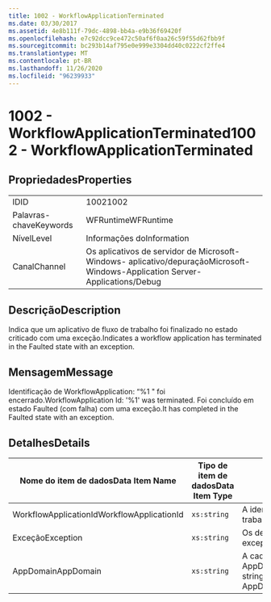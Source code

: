 ```yaml
---
title: 1002 - WorkflowApplicationTerminated
ms.date: 03/30/2017
ms.assetid: 4e8b111f-79dc-4898-bb4a-e9b36f69420f
ms.openlocfilehash: e7c92dcc9ce472c50af6f0aa26c59f55d62fbb9f
ms.sourcegitcommit: bc293b14af795e0e999e3304dd40c0222cf2ffe4
ms.translationtype: MT
ms.contentlocale: pt-BR
ms.lasthandoff: 11/26/2020
ms.locfileid: "96239933"
---
```

# <a name="1002---workflowapplicationterminated"></a><span data-ttu-id="bed39-102">1002 - WorkflowApplicationTerminated</span><span class="sxs-lookup"><span data-stu-id="bed39-102">1002 - WorkflowApplicationTerminated</span></span>

## <a name="properties"></a><span data-ttu-id="bed39-103">Propriedades</span><span class="sxs-lookup"><span data-stu-id="bed39-103">Properties</span></span>  
  
|||  
|-|-|  
|<span data-ttu-id="bed39-104">ID</span><span class="sxs-lookup"><span data-stu-id="bed39-104">ID</span></span>|<span data-ttu-id="bed39-105">1002</span><span class="sxs-lookup"><span data-stu-id="bed39-105">1002</span></span>|  
|<span data-ttu-id="bed39-106">Palavras-chave</span><span class="sxs-lookup"><span data-stu-id="bed39-106">Keywords</span></span>|<span data-ttu-id="bed39-107">WFRuntime</span><span class="sxs-lookup"><span data-stu-id="bed39-107">WFRuntime</span></span>|  
|<span data-ttu-id="bed39-108">Nível</span><span class="sxs-lookup"><span data-stu-id="bed39-108">Level</span></span>|<span data-ttu-id="bed39-109">Informações do</span><span class="sxs-lookup"><span data-stu-id="bed39-109">Information</span></span>|  
|<span data-ttu-id="bed39-110">Canal</span><span class="sxs-lookup"><span data-stu-id="bed39-110">Channel</span></span>|<span data-ttu-id="bed39-111">Os aplicativos de servidor de Microsoft-Windows- aplicativo/depuração</span><span class="sxs-lookup"><span data-stu-id="bed39-111">Microsoft-Windows-Application Server-Applications/Debug</span></span>|  
  
## <a name="description"></a><span data-ttu-id="bed39-112">Descrição</span><span class="sxs-lookup"><span data-stu-id="bed39-112">Description</span></span>  

 <span data-ttu-id="bed39-113">Indica que um aplicativo de fluxo de trabalho foi finalizado no estado criticado com uma exceção.</span><span class="sxs-lookup"><span data-stu-id="bed39-113">Indicates a workflow application has terminated in the Faulted state with an exception.</span></span>  
  
## <a name="message"></a><span data-ttu-id="bed39-114">Mensagem</span><span class="sxs-lookup"><span data-stu-id="bed39-114">Message</span></span>  

 <span data-ttu-id="bed39-115">Identificação de WorkflowApplication: “%1 " foi encerrado.</span><span class="sxs-lookup"><span data-stu-id="bed39-115">WorkflowApplication Id: '%1' was terminated.</span></span> <span data-ttu-id="bed39-116">Foi concluído em estado Faulted (com falha) com uma exceção.</span><span class="sxs-lookup"><span data-stu-id="bed39-116">It has completed in the Faulted state with an exception.</span></span>  
  
## <a name="details"></a><span data-ttu-id="bed39-117">Detalhes</span><span class="sxs-lookup"><span data-stu-id="bed39-117">Details</span></span>  
  
|<span data-ttu-id="bed39-118">Nome do item de dados</span><span class="sxs-lookup"><span data-stu-id="bed39-118">Data Item Name</span></span>|<span data-ttu-id="bed39-119">Tipo de item de dados</span><span class="sxs-lookup"><span data-stu-id="bed39-119">Data Item Type</span></span>|<span data-ttu-id="bed39-120">Descrição</span><span class="sxs-lookup"><span data-stu-id="bed39-120">Description</span></span>|  
|--------------------|--------------------|-----------------|  
|<span data-ttu-id="bed39-121">WorkflowApplicationId</span><span class="sxs-lookup"><span data-stu-id="bed39-121">WorkflowApplicationId</span></span>|`xs:string`|<span data-ttu-id="bed39-122">A identificação do aplicativo de fluxo de trabalho</span><span class="sxs-lookup"><span data-stu-id="bed39-122">The workflow application id</span></span>|  
|<span data-ttu-id="bed39-123">Exceção</span><span class="sxs-lookup"><span data-stu-id="bed39-123">Exception</span></span>|`xs:string`|<span data-ttu-id="bed39-124">Os detalhes de exceção para a exceção</span><span class="sxs-lookup"><span data-stu-id="bed39-124">The exception details for the exception</span></span>|  
|<span data-ttu-id="bed39-125">AppDomain</span><span class="sxs-lookup"><span data-stu-id="bed39-125">AppDomain</span></span>|`xs:string`|<span data-ttu-id="bed39-126">A cadeia de caracteres retornada por AppDomain.CurrentDomain.FriendlyName.</span><span class="sxs-lookup"><span data-stu-id="bed39-126">The string returned by AppDomain.CurrentDomain.FriendlyName.</span></span>|
